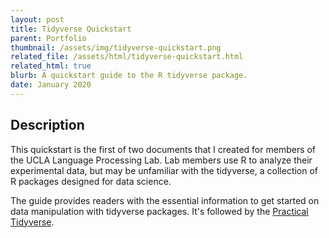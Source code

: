 ```yaml
---
layout: post
title: Tidyverse Quickstart
parent: Portfolio
thumbnail: /assets/img/tidyverse-quickstart.png
related_file: /assets/html/tidyverse-quickstart.html
related_html: true
blurb: A quickstart guide to the R tidyverse package.
date: January 2020
---
```


## Description

This quickstart is the first of two documents that I created for members of the
UCLA Language Processing Lab. Lab members use R to analyze their experimental data,
but may be unfamiliar with the tidyverse, a collection of R packages designed
for data science.

The guide provides readers with the essential information to get started
on data manipulation with tidyverse packages. It's followed by the
[Practical Tidyverse](/portfolio/tidyverse-practical).
